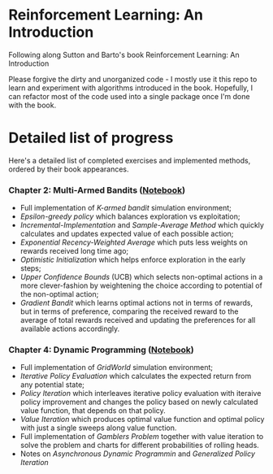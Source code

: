 # Reinforcement Learning: An Introduction

Following along Sutton and Barto's book Reinforcement Learning: An Introduction

Please forgive the dirty and unorganized code - I mostly use it this repo to learn and experiment with algorithms introduced in the book. Hopefully, I can refactor most of the code used into a single package once I'm done with the book. 

# Detailed list of progress

Here's a detailed list of completed exercises and implemented methods, ordered by their book appearances.

### Chapter 2: Multi-Armed Bandits ([Notebook](https://github.com/8horn/reinforcement-learning-book/blob/master/Multi-Armed-Bandits.ipynb))


- Full implementation of *K-armed bandit* simulation environment;
- *Epsilon-greedy policy* which balances exploration vs exploitation;
- *Incremental-Implementation* and *Sample-Average Method* which quickly calculates and updates expected value of each possible action;
- *Exponential Recency-Weighted Average* which puts less weights on rewards received long time ago;
- *Optimistic Initialization* which helps enforce exploration in the early steps;
- *Upper Confidence Bounds* (UCB) which selects non-optimal actions in a more clever-fashion by weightening the choice according to potential of the non-optimal action;
- *Gradient Bandit* which learns optimal actions not in terms of rewards, but in terms of preference, comparing the received reward to the average of total rewards received and updating the preferences for all available actions accordingly.

### Chapter 4: Dynamic Programming ([Notebook](https://github.com/8horn/reinforcement-learning-book/blob/master/Dynamic-Programming.ipynb))

- Full implementation of *GridWorld* simulation environment;
- *Iterative Policy Evaluation* which calculates the expected return from any potential state;
- *Policy Iteration* which interleaves iterative policy evaluation with iteraive policy improvement and changes the policy based on newly calculated value function, that depends on that policy.
- *Value Iteration* which produces optimal value function and optimal policy with just a single sweeps along value function.
- Full implementation of *Gamblers Problem* together with value iteration to solve the problem and charts for different probabilities of rolling heads.
- Notes on *Asynchronous Dynamic Programmin* and *Generalized Policy Iteration*
